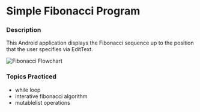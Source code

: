 # Simple Fibonacci Program

### Description
This Android application displays the Fibonacci sequence up to the position that the user specifies via EditText.

![Fibonacci Flowchart](https://postimg.cc/QFq16YNG)

### Topics Practiced
* while loop
* interative fibonacci algorithm
* mutablelist operations

